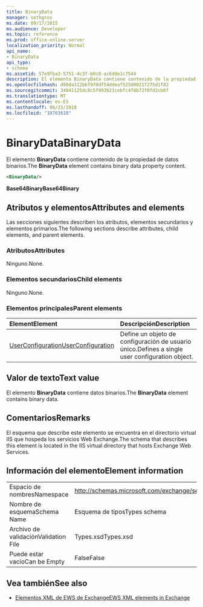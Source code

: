 ```yaml
---
title: BinaryData
manager: sethgros
ms.date: 09/17/2015
ms.audience: Developer
ms.topic: reference
ms.prod: office-online-server
localization_priority: Normal
api_name:
- BinaryData
api_type:
- schema
ms.assetid: 57e9fba3-5751-4c37-b0c8-ac6dde1c7544
description: El elemento BinaryData contiene contenido de la propiedad de datos binarios.
ms.openlocfilehash: d98da312bbf970df54ddeaf525d00217275d1f82
ms.sourcegitcommit: 34041125dc8c5f993b21cebfc4f8b72f0fd2cb6f
ms.translationtype: MT
ms.contentlocale: es-ES
ms.lasthandoff: 06/25/2018
ms.locfileid: "19763618"
---
```

# <a name="binarydata"></a><span data-ttu-id="a3559-103">BinaryData</span><span class="sxs-lookup"><span data-stu-id="a3559-103">BinaryData</span></span>

<span data-ttu-id="a3559-104">El elemento **BinaryData** contiene contenido de la propiedad de datos binarios.</span><span class="sxs-lookup"><span data-stu-id="a3559-104">The **BinaryData** element contains binary data property content.</span></span> 
  
```xml
<BinaryData/>
```

 <span data-ttu-id="a3559-105">**Base64Binary**</span><span class="sxs-lookup"><span data-stu-id="a3559-105">**Base64Binary**</span></span>
## <a name="attributes-and-elements"></a><span data-ttu-id="a3559-106">Atributos y elementos</span><span class="sxs-lookup"><span data-stu-id="a3559-106">Attributes and elements</span></span>

<span data-ttu-id="a3559-107">Las secciones siguientes describen los atributos, elementos secundarios y elementos primarios.</span><span class="sxs-lookup"><span data-stu-id="a3559-107">The following sections describe attributes, child elements, and parent elements.</span></span>
  
### <a name="attributes"></a><span data-ttu-id="a3559-108">Atributos</span><span class="sxs-lookup"><span data-stu-id="a3559-108">Attributes</span></span>

<span data-ttu-id="a3559-109">Ninguno.</span><span class="sxs-lookup"><span data-stu-id="a3559-109">None.</span></span>
  
### <a name="child-elements"></a><span data-ttu-id="a3559-110">Elementos secundarios</span><span class="sxs-lookup"><span data-stu-id="a3559-110">Child elements</span></span>

<span data-ttu-id="a3559-111">Ninguno.</span><span class="sxs-lookup"><span data-stu-id="a3559-111">None.</span></span>
  
### <a name="parent-elements"></a><span data-ttu-id="a3559-112">Elementos principales</span><span class="sxs-lookup"><span data-stu-id="a3559-112">Parent elements</span></span>

|<span data-ttu-id="a3559-113">**Element**</span><span class="sxs-lookup"><span data-stu-id="a3559-113">**Element**</span></span>|<span data-ttu-id="a3559-114">**Descripción**</span><span class="sxs-lookup"><span data-stu-id="a3559-114">**Description**</span></span>|
|:-----|:-----|
|[<span data-ttu-id="a3559-115">UserConfiguration</span><span class="sxs-lookup"><span data-stu-id="a3559-115">UserConfiguration</span></span>](userconfiguration.md) <br/> |<span data-ttu-id="a3559-116">Define un objeto de configuración de usuario único.</span><span class="sxs-lookup"><span data-stu-id="a3559-116">Defines a single user configuration object.</span></span>  <br/> |
   
## <a name="text-value"></a><span data-ttu-id="a3559-117">Valor de texto</span><span class="sxs-lookup"><span data-stu-id="a3559-117">Text value</span></span>

<span data-ttu-id="a3559-118">El elemento **BinaryData** contiene datos binarios.</span><span class="sxs-lookup"><span data-stu-id="a3559-118">The **BinaryData** element contains binary data.</span></span> 
  
## <a name="remarks"></a><span data-ttu-id="a3559-119">Comentarios</span><span class="sxs-lookup"><span data-stu-id="a3559-119">Remarks</span></span>

<span data-ttu-id="a3559-120">El esquema que describe este elemento se encuentra en el directorio virtual IIS que hospeda los servicios Web Exchange.</span><span class="sxs-lookup"><span data-stu-id="a3559-120">The schema that describes this element is located in the IIS virtual directory that hosts Exchange Web Services.</span></span>
  
## <a name="element-information"></a><span data-ttu-id="a3559-121">Información del elemento</span><span class="sxs-lookup"><span data-stu-id="a3559-121">Element information</span></span>

|||
|:-----|:-----|
|<span data-ttu-id="a3559-122">Espacio de nombres</span><span class="sxs-lookup"><span data-stu-id="a3559-122">Namespace</span></span>  <br/> |http://schemas.microsoft.com/exchange/services/2006/types  <br/> |
|<span data-ttu-id="a3559-123">Nombre de esquema</span><span class="sxs-lookup"><span data-stu-id="a3559-123">Schema Name</span></span>  <br/> |<span data-ttu-id="a3559-124">Esquema de tipos</span><span class="sxs-lookup"><span data-stu-id="a3559-124">Types schema</span></span>  <br/> |
|<span data-ttu-id="a3559-125">Archivo de validación</span><span class="sxs-lookup"><span data-stu-id="a3559-125">Validation File</span></span>  <br/> |<span data-ttu-id="a3559-126">Types.xsd</span><span class="sxs-lookup"><span data-stu-id="a3559-126">Types.xsd</span></span>  <br/> |
|<span data-ttu-id="a3559-127">Puede estar vacío</span><span class="sxs-lookup"><span data-stu-id="a3559-127">Can be Empty</span></span>  <br/> |<span data-ttu-id="a3559-128">False</span><span class="sxs-lookup"><span data-stu-id="a3559-128">False</span></span>  <br/> |
   
## <a name="see-also"></a><span data-ttu-id="a3559-129">Vea también</span><span class="sxs-lookup"><span data-stu-id="a3559-129">See also</span></span>



- [<span data-ttu-id="a3559-130">Elementos XML de EWS de Exchange</span><span class="sxs-lookup"><span data-stu-id="a3559-130">EWS XML elements in Exchange</span></span>](ews-xml-elements-in-exchange.md)

